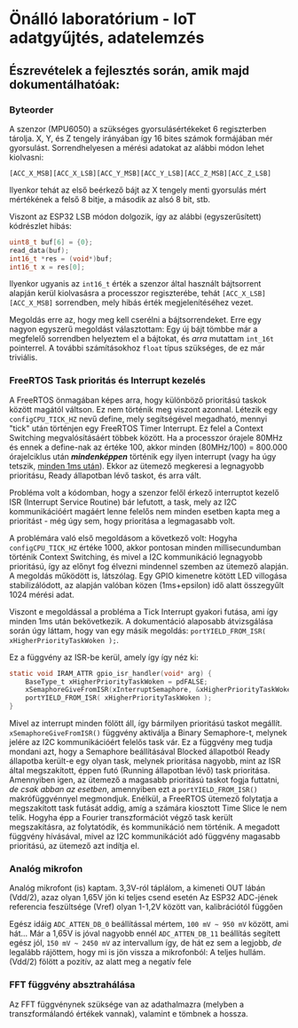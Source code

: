 # Önálló laboratórium - IoT adatgyűjtés, adatelemzés

## Észrevételek a fejlesztés során, amik majd dokumentálhatóak:

### Byteorder
A szenzor (MPU6050) a szükséges gyorsulásértékeket 6 regiszterben tárolja. X, Y, és Z tengely irányában így 16 bites számok formájában mér gyorsulást. Sorrendhelyesen a mérési adatokat az alábbi módon lehet kiolvasni:

`[ACC_X_MSB][ACC_X_LSB][ACC_Y_MSB][ACC_Y_LSB][ACC_Z_MSB][ACC_Z_LSB]`

Ilyenkor tehát az első beérkező bájt az X tengely menti gyorsulás mért mértékének a felső 8 bitje, a második az alsó 8 bit, stb.

Viszont az ESP32 LSB módon dolgozik, így az alábbi (egyszerűsített) kódrészlet hibás:
```c
uint8_t buf[6] = {0};
read_data(buf);
int16_t *res = (void*)buf;
int16_t x = res[0];
```

Ilyenkor ugyanis az `int16_t` érték a szenzor által használt bájtsorrent alapján kerül kiolvasásra a processzor regiszterébe, tehát `[ACC_X_LSB][ACC_X_MSB]` sorrendben, mely hibás érték megjelenítéséhez vezet. 

Megoldás erre az, hogy meg kell cserélni a bájtsorrendeket. Erre egy nagyon egyszerű megoldást választottam: Egy új bájt tömbbe már a megfelelő sorrendben helyeztem el a bájtokat, és *arra* mutattam `int_16t` pointerrel. A további számításokhoz `float` típus szükséges, de ez már triviális. 

### FreeRTOS Task prioritás és Interrupt kezelés

A FreeRTOS önmagában képes arra, hogy különböző prioritású taskok között magától váltson. Ez nem történik meg viszont azonnal. Létezik egy `configCPU_TICK_HZ` nevű define, mely segítségével megadható, mennyi "tick" után történjen egy FreeRTOS Timer Interrupt. Ez felel a Context Switching megvalósításáért többek között. Ha a processzor órajele 80MHz és ennek a define-nak az értéke 100, akkor minden (80MHz/100) = 800.000 órajelciklus után ***mindenképpen*** történik egy ilyen interrupt (vagy ha úgy tetszik, [minden 1ms után](https://onlinedocs.microchip.com/pr/GUID-F3CEAE3B-C3C1-4B92-B031-4E07B8ACCD81-en-US-3/index.html?GUID-F9AFE28C-0CAB-4DF6-985F-B5844B6B9AE0)). Ekkor az ütemező megkeresi a legnagyobb prioritásu, Ready állapotban lévő taskot, és arra vált. 

Probléma volt a kódomban, hogy a szenzor felől érkező interruptot kezelő ISR (Interrupt Service Routine) bár lefutott, a task, mely az I2C kommunikációért magáért lenne felelős nem minden esetben kapta meg a prioritást - még úgy sem, hogy prioritása a legmagasabb volt.

A problémára való első megoldásom a következő volt: Hogyha `configCPU_TICK_HZ` értéke 1000, akkor pontosan minden millisecundumban történik Context Switching, és mivel a I2C kommunikáció legnagyobb prioritású, így az előnyt fog élvezni mindennel szemben az ütemező alapján. A megoldás működött is, látszólag. Egy GPIO kimenetre kötött LED villogása stabilizálódott, az alapján valóban közen (1ms+epsilon) idő alatt összegyűlt 1024 mérési adat. 

Viszont e megoldással a probléma a Tick Interrupt gyakori futása, ami így minden 1ms után bekövetkezik. A dokumentáció alaposabb átvizsgálása során úgy láttam, hogy van egy másik megoldás: `portYIELD_FROM_ISR( xHigherPriorityTaskWoken );`.

Ez a függvény az ISR-be kerül, amely így így néz ki:
```c
static void IRAM_ATTR gpio_isr_handler(void* arg) {
	BaseType_t xHigherPriorityTaskWoken = pdFALSE;
	xSemaphoreGiveFromISR(xInterruptSemaphore, &xHigherPriorityTaskWoken);
	portYIELD_FROM_ISR( xHigherPriorityTaskWoken );
}
```

Mivel az interrupt minden fölött áll, így bármilyen prioritású taskot megállít. `xSemaphoreGiveFromISR()` függvény aktiválja a Binary Semaphore-t, melynek jelére az I2C kommunikációért felelős task vár. Ez a függvény meg tudja mondani azt, hogy a Semaphore beállításával Blocked állapotból Ready állapotba került-e egy olyan task, melynek prioritása nagyobb, mint az ISR által megszakított, éppen futó (Running állapotban lévő) task prioritása. Amennyiben igen, az ütemező a magasabb prioritású taskot fogja futtatni, *de csak abban az esetben*, amennyiben ezt a `portYIELD_FROM_ISR()` makrófüggvénnyel megmondjuk. Enélkül, a FreeRTOS ütemező folytatja a megszakított task futását addig, amíg a számára kiosztott Time Slice le nem telik. Hogyha épp a Fourier transzformációt végző task került megszakításra, az folytatódik, és kommunikáció nem történik. A megadott függvény hívásával, mivel az I2C kommunikációt adó függvény magasabb prioritású, az ütemező azt indítja el.

### Analóg mikrofon

Analóg mikrofont (is) kaptam. 3,3V-ról táplálom, a kimeneti OUT lábán (Vdd/2), azaz olyan 1,65V jön ki teljes csend esetén
Az ESP32 ADC-jének referencia feszültsége (Vref) olyan 1-1,2V között van, kalibrációtól függően

Egész idáig `ADC_ATTEN_DB_0` beállítással mértem, `100 mV ~ 950 mV` között, ami hát... Már a 1,65V is jóval nagyobb ennél
`ADC_ATTEN_DB_11` beállítás segített egész jól, `150 mV ~ 2450 mV` az intervallum így, de hát ez sem a legjobb, *de* legalább rájöttem, hogy mi is jön vissza a mikrofonból: A teljes hullám. (Vdd/2) fölött a pozitív, az alatt meg a negatív fele

### FFT függvény absztrahálása

Az FFT függvénynek szüksége van az adathalmazra (melyben a transzformálandó értékek vannak), valamint e tömbnek a hossza. 

